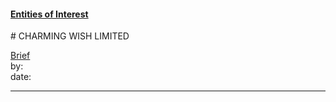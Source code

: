 #### [Entities of Interest](/list.html)
<link rel="stylesheet" type="text/css" href="../../assets/style.css">
# CHARMING WISH LIMITED

[comment]: <> (Add/Remove information below as you want)
[comment]: <> (Markdown cheatsheet: https://github.com/adam-p/markdown-here/wiki/Markdown-Cheatsheet)
[Brief](Brief.md)  
by:  
date:  

---
[comment]: <> (Add your content here)